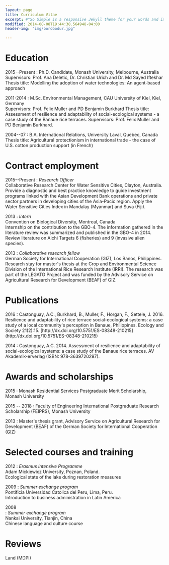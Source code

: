 ```yaml
---
layout: page
title: Curriculum Vitae
excerpt: #"So Simple is a responsive Jekyll theme for your words and images."
modified: 2014-08-08T19:44:38.564948-04:00
header-img: "img/borobodur.jpg"

---
```


   
# Education

<p></p>
2015--Present
:    Ph.D. Candidate, Monash University, Melbourne, Australia  
     Supervisors: Prof. Ana Deletic, Dr. Christian Urich and Dr. Md Sayed Iftekhar  
     Thesis title: Modelling the adoption of water technologies:
An agent-based approach
<p></p>
<p></p>
2011-2014
:    M.Sc. Environmental Management, CAU University of Kiel, Kiel, Germany
     <br />
	 Supervisors: Prof. Felix Muller and PD Benjamin Burkhard  
     Thesis title: Assessment of resilience and adaptability
of social-ecological systems - a case study of the
Banaue rice terraces. Supervisors: Prof. Felix Muller and PD Benjamin Burkhard.
<p></p>
2004--07
:    B.A. International Relations, University Laval, Quebec,
     Canada
     <br />
     Thesis title: Agricultural protectionism in international trade - the case of U.S. cotton production support (in French)
<p></p>

# Contract employment

<p></p>

2015--Present
:    *Research Officer*  
Collaborative Research Center for Water Sensitive Cities,
Clayton, Australia.  
Provide a diagnostic and best practice knowledge to guide investment programs linked with the Asian
Development Bank operations and private sector partners in developing cities of the Asia-Pacic region. Apply the Water Sensitive Cities Index in Mandalay (Myanmar) and Suva (Fiji).

<p></p>

2013
:    *Intern*  
Convention on Biological Diversity, Montreal, Canada  
Internship on the contribution to the GBO-4.
The information gathered in the literature review
was summarized and published in the GBO-4 in 2014.
Review literature on Aichi Targets 6 (fisheries) and
9 (invasive alien species).

<p></p>

2013
:    *Collaborative research fellow*  
German Society for International Cooperation (GIZ),
Los Banos, Philippines.  
Research stay for master's thesis at the Crop and
Environmental Science Division of the International
Rice Research Institute (IRRI). The research was part of
the LEGATO Project and was funded by the Advisory
Service on Agricultural Research for Development
(BEAF) of GIZ.

# Publications

<p></p>
2016
:    Castonguay, A.C., Burkhard, B., Muller, F., Horgan, F., Settele, J. 2016. Resilience and adaptability of rice terrace social-ecological systems: a case study of a local community's perception in Banaue, Philippines. Ecology and Society 21(2):15. [http://dx.doi.org/10.5751/ES-08348-210215](http://dx.doi.org/10.5751/ES-08348-210215) 


2014
:    Castonguay, A.C. 2014. Assessment of resilience and adaptability of social-ecological systems: a case study of the Banaue rice terraces. AV Akademik-erverlag (ISBN: 978-3639720297).

# Awards and scholarships

<p></p>

2015 
:    Monash Residential Services Postgraduate Merit Scholarship, Monash University

<p></p>

2015 -- 2018
:    Faculty of Engineering International Postgraduate Research Scholarship (FEIPRS), Monash University

<p></p>

2013
:    Master's thesis grant, Advisory Service on Agricultural Research for Development (BEAF) of the German Society for International Cooperation (GIZ)

<p></p>

# Selected courses and training

<p></p>

2012
:    *Erasmus Intensive Programme*  
Adam Mickiewicz University, Poznan, Poland.  
Ecological state of the lake during restoration
measures

<p></p>

2009
:    *Summer exchange program*  
Pontificia Universidad Catolica del Peru, Lima, Peru.  
Introduction to business administration in Latin America

<p></p>

2008  
:    *Summer exchange program*  
    Nankai University, Tianjin, China  
        Chinese language and culture course

# Reviews
Land (MDPI)

